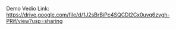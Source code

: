 Demo Vedio Link:
https://drive.google.com/file/d/1J2sBrBiPc4SQCDl2Cx0uvq6zvgh-PRif/view?usp=sharing
